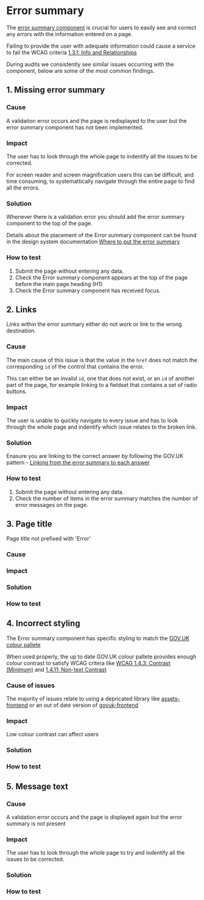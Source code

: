 # Error summary

The [error summary component](https://design-system.service.gov.uk/components/error-summary/) is crucial for users to easily see and correct any errors with the information entered on a page.

Failing to provide the user with adequate information could cause a service to fail the WCAG criteria [1.3.1: Info and Relationships](https://www.w3.org/WAI/WCAG21/Understanding/info-and-relationships)

During audits we consistently see similar issues occurring with the component, below are some of the most common findings.  

## 1. Missing error summary

### Cause

A validation error occurs and the page is redisplayed to the user but the error summary component has not been implemented.

### Impact

The user has to look through the whole page to indentify all the issues to be corrected.

For screen reader and screen magnification users this can be difficult, and time consuming, to systemattically navigate through the entire page to find all the errors.

### Solution

Whenever there is a validation error you should add the error summary component to the top of the page.

Details about the placement of the Error summary component can be found in the design system documentation [Where to put the error summary
](https://design-system.service.gov.uk/components/error-summary/#where-to-put-the-error-summary)

### How to test

1. Submit the page without entering any data.
2. Check the Error summary component appears at the top of the page before the main page heading (H1)
3. Check the Error summary component has received focus.

## 2. Links 

Links within the error summary either do not work or link to the wrong destination.

### Cause

The main cause of this issue is that the value in the `href` does not match the corresponding `id` of the control that contains the error.

This can either be an invalid `id`, one that does not exist, or an `id` of another part of the page, for example linking to a fieldset that contains a set of radio buttons.

### Impact

The user is unable to quickly navigate to every issue and has to look through the whole page and indentify which issue relates to the broken link.

### Solution

Enasure you are linking to the correct answer by following the GOV.UK pattern - [Linking from the error summary to each answer](https://design-system.service.gov.uk/components/error-summary#linking-from-the-error-summary-to-each-answer)


### How to test

1. Submit the page without entering any data.
2. Check the number of items in the error summary matches the number of error messages on the page.


## 3. Page title

Page title not prefixed with 'Error'

### Cause



### Impact



### Solution



### How to test



## 4. Incorrect styling

The Error summary component has specific styling to match the [GOV.UK colour pallete](https://design-system.service.gov.uk/styles/colour/)

When used properly, the up to date GOV.UK colour pallete provides enough colour contrast to satisfy WCAG critera like [WCAG 1.4.3: Contrast (Minimum)](https://www.w3.org/WAI/WCAG21/Understanding/contrast-minimum) and [1.4.11: Non-text Contrast](https://www.w3.org/WAI/WCAG21/Understanding/non-text-contrast)

### Cause of issues

The majority of issues relate to using a depricated library like [assets-frontend](https://github.com/hmrc/assets-frontend) or an out of date version of [govuk-frontend](https://github.com/alphagov/govuk-frontend/)

### Impact

Low colour contrast can affect users

### Solution

### How to test

## 5. Message text

### Cause

A validation error occurs and the page is displayed again but the error summary is not present 

### Impact

The user has to look through the whole page to try and indentify all the issues to be corrected.

### Solution

### How to test

